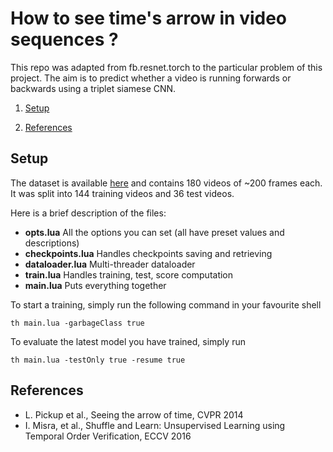 # How to see time's arrow in video sequences ? 

This repo was adapted from fb.resnet.torch to the particular problem of this project. The aim is to predict whether a video is running forwards or backwards using a triplet siamese CNN. 

1. [Setup](#setup)

2. [References](#references)

 
## Setup 

The dataset is available [here](http://www.robots.ox.ac.uk/~vgg/data/arrow/) and contains 180 videos of ~200 frames each. It was split into 144 training videos and 36 test videos. 

Here is a brief description of the files:

* __opts.lua__ All the options you can set (all have preset values and descriptions)
* __checkpoints.lua__ Handles checkpoints saving and retrieving
* __dataloader.lua__ Multi-threader dataloader
* __train.lua__ Handles training, test, score computation
* __main.lua__ Puts everything together

To start a training, simply run the following command in your favourite shell
```
th main.lua -garbageClass true
```
To evaluate the latest model you have trained, simply run
```
th main.lua -testOnly true -resume true
```

## References

* L. Pickup et al., Seeing the arrow of time, CVPR 2014 
* I. Misra, et al., Shuffle and Learn: Unsupervised Learning using Temporal Order Verification, ECCV 2016 
